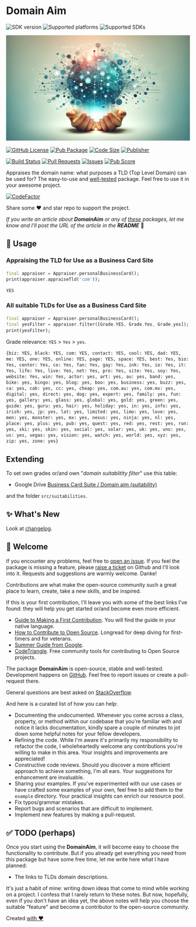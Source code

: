 # Domain Aim

![SDK version](https://badgen.net/pub/sdk-version/domain_aim?style=for-the-badge)
![Supported platforms](https://badgen.net/pub/flutter-platform/domain_aim?style=for-the-badge)
![Supported SDKs](https://badgen.net/pub/dart-platform/domain_aim?style=for-the-badge)

![Cover - Domain Aim](https://raw.githubusercontent.com/signmotion/domain_aim/master/images/cover.webp)

[![GitHub License](https://img.shields.io/badge/license-MIT-blue.svg?style=for-the-badge)](https://opensource.org/licenses/MIT)
[![Pub Package](https://img.shields.io/pub/v/domain_aim.svg?logo=dart&logoColor=00b9fc&color=blue&style=for-the-badge)](https://pub.dartlang.org/packages/domain_aim)
[![Code Size](https://img.shields.io/github/languages/code-size/signmotion/domain_aim?logo=github&logoColor=white&style=for-the-badge)](https://github.com/signmotion/domain_aim)
[![Publisher](https://img.shields.io/pub/publisher/domain_aim?style=for-the-badge)](https://pub.dev/publishers/syrokomskyi.com)

[![Build Status](https://img.shields.io/github/actions/workflow/status/signmotion/domain_aim/dart-ci.yml?logo=github-actions&logoColor=white&style=for-the-badge)](https://github.com/signmotion/domain_aim/actions)
[![Pull Requests](https://img.shields.io/github/issues-pr/signmotion/domain_aim?logo=github&logoColor=white&style=for-the-badge)](https://github.com/signmotion/domain_aim/pulls)
[![Issues](https://img.shields.io/github/issues/signmotion/domain_aim?logo=github&logoColor=white&style=for-the-badge)](https://github.com/signmotion/domain_aim/issues)
[![Pub Score](https://img.shields.io/pub/points/domain_aim?logo=dart&logoColor=00b9fc&style=for-the-badge)](https://pub.dev/packages/domain_aim/score)

Appraises the domain name: what purposes a TLD (Top Level Domain) can be used for?
The easy-to-use and [well-tested](https://github.com/signmotion/domain_aim/tree/master/test) package.
Feel free to use it in your awesome project.

[![CodeFactor](https://codefactor.io/repository/github/signmotion/domain_aim/badge?style=for-the-badge)](https://codefactor.io/repository/github/signmotion/domain_aim)

Share some ❤️ and star repo to support the project.

_If you write an article about **DomainAim** or any of [these](https://pub.dev/packages?q=publisher%3Asyrokomskyi.com&sort=updated) packages, let me know and I'll post the URL of the article in the **README**_ 🤝

## 🚀 Usage

### Appraising the TLD for Use as a Business Card Site

```dart
final appraiser = Appraiser.personalBusinessCard();
print(appraiser.appraiseTld('com'));
```

```text
YES
```

### All suitable TLDs for Use as a Business Card Site

```dart
final appraiser = Appraiser.personalBusinessCard();
final yesFilter = appraiser.filter([Grade.YES, Grade.Yes, Grade.yes]);
print(yesFilter);
```

Grade relevance: `YES` > `Yes` > `yes`.

```text
{biz: YES, black: YES, com: YES, contact: YES, cool: YES, dad: YES, me: YES, one: YES, online: YES, page: YES, space: YES, best: Yes, bio: Yes, center: Yes, co: Yes, fan: Yes, gay: Yes, ink: Yes, io: Yes, it: Yes, life: Yes, live: Yes, net: Yes, pro: Yes, site: Yes, soy: Yes, website: Yes, win: Yes, actor: yes, art: yes, au: yes, band: yes, bike: yes, bingo: yes, blog: yes, boo: yes, business: yes, buzz: yes, ca: yes, cab: yes, cc: yes, cheap: yes, com.au: yes, com.mx: yes, digital: yes, direct: yes, dog: yes, expert: yes, family: yes, fun: yes, gallery: yes, glass: yes, global: yes, gold: yes, green: yes, guide: yes, guru: yes, hair: yes, holiday: yes, in: yes, info: yes, irish: yes, jp: yes, lat: yes, limited: yes, limo: yes, love: yes, men: yes, monster: yes, mx: yes, nexus: yes, ninja: yes, nl: yes, place: yes, plus: yes, pub: yes, quest: yes, red: yes, rest: yes, run: yes, ski: yes, skin: yes, social: yes, solar: yes, uk: yes, uno: yes, us: yes, vegas: yes, vision: yes, watch: yes, world: yes, xyz: yes, zip: yes, zone: yes}
```

## Extending

To set own grades or/and own "_domain suitablitity filter_" use this table:

- Google Drive [Business Card Suite / Domain aim (suitability)](https://docs.google.com/spreadsheets/d/19pdLp-b3vX9dGn3TsSvFMT5G0sdyfOhI6_Bmcdxju-I)

and the folder `src/suitabilities`.

## ✨ What's New

Look at [changelog](https://pub.dev/packages/domain_aim/changelog).

## 👋 Welcome

If you encounter any problems, feel free to [open an issue](https://github.com/signmotion/domain_aim/issues). If you feel the package is missing a feature, please [raise a ticket](https://github.com/signmotion/domain_aim/issues) on Github and I'll look into it. Requests and suggestions are warmly welcome. Danke!

Contributions are what make the open-source community such a great place to learn, create, take a new skills, and be inspired.

If this is your first contribution, I'll leave you with some of the best links I've found: they will help you get started or/and become even more efficient.

- [Guide to Making a First Contribution](https://github.com/firstcontributions/first-contributions). You will find the guide in your native language.
- [How to Contribute to Open Source](https://opensource.guide/how-to-contribute). Longread for deep diving for first-timers and for veterans.
- [Summer Guide from Google](https://youtu.be/qGTQ7dEZXZc).
- [CodeTriangle](https://codetriage.com). Free community tools for contributing to Open Source projects.

The package **DomainAim** is open-source, stable and well-tested. Development happens on
[GitHub](https://github.com/signmotion/domain_aim). Feel free to report issues
or create a pull-request there.

General questions are best asked on
[StackOverflow](https://stackoverflow.com/questions/tagged/domain_aim).

And here is a curated list of how you can help:

- Documenting the undocumented. Whenever you come across a class, property, or method within our codebase that you're familiar with and notice it lacks documentation, kindly spare a couple of minutes to jot down some helpful notes for your fellow developers.
- Refining the code. While I'm aware it's primarily my responsibility to refactor the code, I wholeheartedly welcome any contributions you're willing to make in this area. Your insights and improvements are appreciated!
- Constructive code reviews. Should you discover a more efficient approach to achieve something, I'm all ears. Your suggestions for enhancement are invaluable.
- Sharing your examples. If you've experimented with our use cases or have crafted some examples of your own, feel free to add them to the `example` directory. Your practical insights can enrich our resource pool.
- Fix typos/grammar mistakes.
- Report bugs and scenarios that are difficult to implement.
- Implement new features by making a pull-request.

## ✅ TODO (perhaps)

Once you start using the **DomainAim**, it will become easy to choose the functionality to contribute. But if you already get everything you need from this package but have some free time, let me write here what I have planned:

- The links to TLDs domain descriptions.

It's just a habit of mine: writing down ideas that come to mind while working on a project. I confess that I rarely return to these notes. But now, hopefully, even if you don't have an idea yet, the above notes will help you choose the suitable "feature" and become a contributor to the open-source community.

Created [with ❤️](https://syrokomskyi.com)
